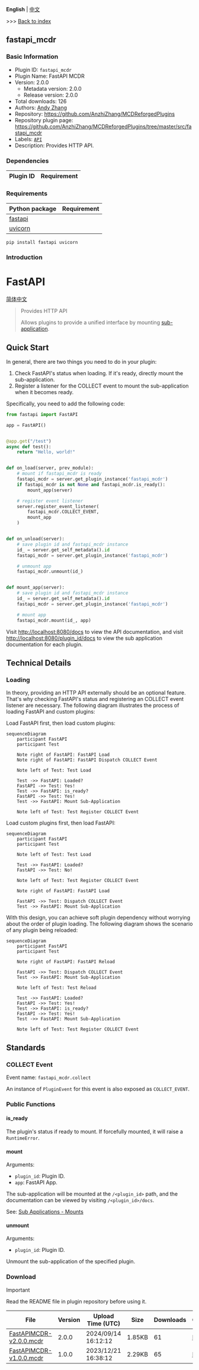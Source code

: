 **English** | [中文](readme-zh_cn.md)

\>\>\> [Back to index](/readme.md)

## fastapi_mcdr

### Basic Information

- Plugin ID: `fastapi_mcdr`
- Plugin Name: FastAPI MCDR
- Version: 2.0.0
  - Metadata version: 2.0.0
  - Release version: 2.0.0
- Total downloads: 126
- Authors: [Andy Zhang](https://github.com/AnzhiZhang)
- Repository: https://github.com/AnzhiZhang/MCDReforgedPlugins
- Repository plugin page: https://github.com/AnzhiZhang/MCDReforgedPlugins/tree/master/src/fastapi_mcdr
- Labels: [`API`](/labels/api/readme.md)
- Description: Provides HTTP API.

### Dependencies

| Plugin ID | Requirement |
| --- | --- |

### Requirements

| Python package | Requirement |
| --- | --- |
| [fastapi](https://pypi.org/project/fastapi) |  |
| [uvicorn](https://pypi.org/project/uvicorn) |  |

```
pip install fastapi uvicorn
```

### Introduction

# FastAPI

[简体中文](https://github.com/AnzhiZhang/MCDReforgedPlugins/tree/master/src/fastapi_mcdr/readme_cn.md)

> Provides HTTP API
> 
> Allows plugins to provide a unified interface by mounting [sub-application](https://fastapi.tiangolo.com/advanced/sub-applications/).

## Quick Start

In general, there are two things you need to do in your plugin:

1. Check FastAPI's status when loading. If it's ready, directly mount the sub-application.
2. Register a listener for the COLLECT event to  mount the sub-application when it becomes ready.

Specifically, you need to add the following code:

```python
from fastapi import FastAPI

app = FastAPI()


@app.get("/test")
async def test():
    return "Hello, world!"


def on_load(server, prev_module):
    # mount if fastapi_mcdr is ready
    fastapi_mcdr = server.get_plugin_instance('fastapi_mcdr')
    if fastapi_mcdr is not None and fastapi_mcdr.is_ready():
        mount_app(server)

    # register event listener
    server.register_event_listener(
        fastapi_mcdr.COLLECT_EVENT,
        mount_app
    )


def on_unload(server):
    # save plugin id and fastapi_mcdr instance
    id_ = server.get_self_metadata().id
    fastapi_mcdr = server.get_plugin_instance('fastapi_mcdr')

    # unmount app
    fastapi_mcdr.unmount(id_)


def mount_app(server):
    # save plugin id and fastapi_mcdr instance
    id_ = server.get_self_metadata().id
    fastapi_mcdr = server.get_plugin_instance('fastapi_mcdr')

    # mount app
    fastapi_mcdr.mount(id_, app)
```

Visit <http://localhost:8080/docs> to view the API documentation, and visit <http://localhost:8080/plugin_id/docs> to view the sub application documentation for each plugin.

## Technical Details

### Loading

In theory, providing an HTTP API externally should be an optional feature. That's why checking FastAPI's status and registering an COLLECT event listener are necessary. The following diagram illustrates the process of loading FastAPI and custom plugins:

Load FastAPI first, then load custom plugins:

```mermaid
sequenceDiagram
    participant FastAPI
    participant Test

    Note right of FastAPI: FastAPI Load
    Note right of FastAPI: FastAPI Dispatch COLLECT Event

    Note left of Test: Test Load

    Test ->> FastAPI: Loaded?
    FastAPI ->> Test: Yes!
    Test ->> FastAPI: is_ready?
    FastAPI ->> Test: Yes!
    Test ->> FastAPI: Mount Sub-Application

    Note left of Test: Test Register COLLECT Event
```

Load custom plugins first, then load FastAPI:

```mermaid
sequenceDiagram
    participant FastAPI
    participant Test

    Note left of Test: Test Load

    Test ->> FastAPI: Loaded?
    FastAPI ->> Test: No!

    Note left of Test: Test Register COLLECT Event

    Note right of FastAPI: FastAPI Load

    FastAPI ->> Test: Dispatch COLLECT Event
    Test ->> FastAPI: Mount Sub-Application
```

With this design, you can achieve soft plugin dependency without worrying about the order of plugin loading. The following diagram shows the scenario of any plugin being reloaded:

```mermaid
sequenceDiagram
    participant FastAPI
    participant Test

    Note right of FastAPI: FastAPI Reload

    FastAPI ->> Test: Dispatch COLLECT Event
    Test ->> FastAPI: Mount Sub-Application

    Note left of Test: Test Reload

    Test ->> FastAPI: Loaded?
    FastAPI ->> Test: Yes!
    Test ->> FastAPI: is_ready?
    FastAPI ->> Test: Yes!
    Test ->> FastAPI: Mount Sub-Application

    Note left of Test: Test Register COLLECT Event
```

## Standards

### COLLECT Event

Event name: `fastapi_mcdr.collect`

An instance of `PluginEvent` for this event is also exposed as `COLLECT_EVENT`.

### Public Functions

#### is_ready

The plugin's status if ready to mount. If forcefully mounted, it will raise a `RuntimeError`.

#### mount

Arguments:

- `plugin_id`: Plugin ID.
- `app`: FastAPI App.

The sub-application will be mounted at the `/<plugin_id>` path, and the documentation can be viewed by visiting `/<plugin_id>/docs`.

See: [Sub Applications - Mounts](https://fastapi.tiangolo.com/advanced/sub-applications/)

#### unmount

Arguments:

- `plugin_id`: Plugin ID.

Unmount the sub-application of the specified plugin.

### Download

> [!IMPORTANT]
> Read the README file in plugin repository before using it.

| File | Version | Upload Time (UTC) | Size | Downloads | Operations |
| --- | --- | --- | --- | --- | --- |
| [FastAPIMCDR-v2.0.0.mcdr](https://github.com/AnzhiZhang/MCDReforgedPlugins/releases/tag/fastapi_mcdr-v2.0.0) | 2.0.0 | 2024/09/14 16:12:12 | 1.85KB | 61 | [Download](https://github.com/AnzhiZhang/MCDReforgedPlugins/releases/download/fastapi_mcdr-v2.0.0/FastAPIMCDR-v2.0.0.mcdr) |
| [FastAPIMCDR-v1.0.0.mcdr](https://github.com/AnzhiZhang/MCDReforgedPlugins/releases/tag/fastapi_mcdr-v1.0.0) | 1.0.0 | 2023/12/21 16:38:12 | 2.29KB | 65 | [Download](https://github.com/AnzhiZhang/MCDReforgedPlugins/releases/download/fastapi_mcdr-v1.0.0/FastAPIMCDR-v1.0.0.mcdr) |

